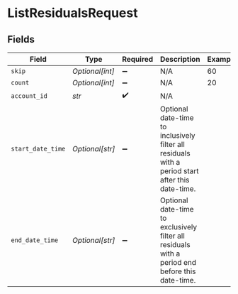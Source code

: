 # ListResidualsRequest


## Fields

| Field                                                                                            | Type                                                                                             | Required                                                                                         | Description                                                                                      | Example                                                                                          |
| ------------------------------------------------------------------------------------------------ | ------------------------------------------------------------------------------------------------ | ------------------------------------------------------------------------------------------------ | ------------------------------------------------------------------------------------------------ | ------------------------------------------------------------------------------------------------ |
| `skip`                                                                                           | *Optional[int]*                                                                                  | :heavy_minus_sign:                                                                               | N/A                                                                                              | 60                                                                                               |
| `count`                                                                                          | *Optional[int]*                                                                                  | :heavy_minus_sign:                                                                               | N/A                                                                                              | 20                                                                                               |
| `account_id`                                                                                     | *str*                                                                                            | :heavy_check_mark:                                                                               | N/A                                                                                              |                                                                                                  |
| `start_date_time`                                                                                | *Optional[str]*                                                                                  | :heavy_minus_sign:                                                                               | Optional date-time to inclusively filter all residuals with a period start after this date-time. |                                                                                                  |
| `end_date_time`                                                                                  | *Optional[str]*                                                                                  | :heavy_minus_sign:                                                                               | Optional date-time to exclusively filter all residuals with a period end before this date-time.  |                                                                                                  |